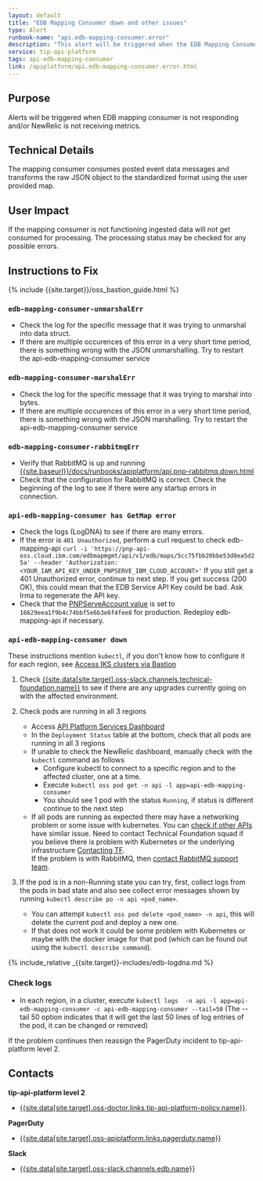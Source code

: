 ```yaml
---
layout: default
title: "EDB Mapping Consumer down and other issues"
type: Alert
runbook-name: "api.edb-mapping-consumer.error"
description: "This alert will be triggered when the EDB Mapping Consumer did not work properly"
service: tip-api-platform
tags: api-edb-mapping-consumer
link: /apiplatform/api.edb-mapping-consumer.error.html
---
```


## Purpose
Alerts will be triggered when EDB mapping consumer is not responding and/or NewRelic is not receiving metrics.

## Technical Details
The mapping consumer consumes posted event data messages and transforms the raw JSON object to the standardized format using the user provided map.

## User Impact
If the mapping consumer is not functioning ingested data will not get consumed for processing.
The processing status may be checked for any possible errors.

## Instructions to Fix

{% include {{site.target}}/oss_bastion_guide.html %}

### `edb-mapping-consumer-unmarshalErr`  
- Check the log for the specific message that it was trying to unmarshal into data struct.  
- If there are multiple occurences of this error in a very short time period, there is something wrong with the JSON unmarshalling. Try to restart the api-edb-mapping-consumer service   

### `edb-mapping-consumer-marshalErr`  
- Check the log for the specific message that it was trying to marshal into bytes.  
- If there are multiple occurences of this error in a very short time period, there is something wrong with the JSON marshalling. Try to restart the api-edb-mapping-consumer service  

### `edb-mapping-consumer-rabbitmqErr`  
- Verify that RabbitMQ is up and running [{{site.baseurl}}/docs/runbooks/apiplatform/api.pnp-rabbitmq.down.html]({{site.baseurl}}/docs/runbooks/apiplatform/api.pnp-rabbitmq.down.html)  
- Check that the configuration for RabbitMQ is correct. Check the beginning of the log to see if there were any startup errors in connection.  

### `api-edb-mapping-consumer has GetMap error`
- Check the logs (LogDNA) to see if there are many errors.
- If the error is `401 Unauthorized`, perform a curl request to check edb-mapping-api
`curl -i 'https://pnp-api-oss.cloud.ibm.com/edbmapmgmt/api/v1/edb/maps/5cc75fbb20bbe53d0ea5d25a' --header 'Authorization: <YOUR_IAM_API_KEY_UNDER_PNPSERVE_IBM_CLOUD_ACCOUNT>'`
If you still get a 401 Unauthorized error, continue to next step. If you get success (200 OK), this could mean that the EDB Service API Key could be bad. Ask Irma to regenerate the API key.
- Check that the [PNPServeAccount value](https://github.ibm.com/cloud-sre/oss-charts/blob/staging/api-edb-mapping-api/production-values.yaml#L18) is set to `16629eea1f9b4c74bbf5e6b3e6f4fee8` for production. Redeploy edb-mapping-api if necessary.

### `api-edb-mapping-consumer down`  

These instructions mention `kubectl`, if you don't know how to configure it for each region, see [Access IKS clusters via Bastion](https://github.ibm.com/cloud-sre/ToolsPlatform/wiki/OSS-Bastion-User-Guide---Account-Migration#a1-2)


1. Check [{{site.data[site.target].oss-slack.channels.technical-foundation.name}}]({{site.data[site.target].oss-slack.channels.technical-foundation.link}}) to see if there are any upgrades currently going on with the affected environment.  

2. Check pods are running in all 3 regions
    - Access [API Platform Services Dashboard]({{site.data[site.target].oss-apiplatform.links.new-relic-insight.link}}/accounts/1926897/dashboards/572530?filters=%255B%257B%2522key%2522%253A%2522deploymentName%2522%252C%2522value%2522%253A%2522api-pnp-status%2522%257D%255D)
    - In the `Deployment Status` table at the bottom, check that all pods are running in all 3 regions
    - If unable to check the NewRelic dashboard, manually check with the `kubectl` command as follows
        - Configure kubectl to connect to a specific region and to the affected cluster, one at a time.  
        - Execute `kubectl oss pod get -n api -l app=api-edb-mapping-consumer`
        - You should see 1 pod with the status `Running`, if status is different continue to the next step
    - If all pods are running as expected there may have a networking problem or some issue with kubernetes. You can [check if other APIs]({{site.baseurl}}/docs/runbooks/apiplatform/How_To/APIs_PnP_Healthz_Paths.html) have similar issue. Need to contact Technical Foundation squad if you believe there is problem with Kubernetes or the underlying infrastructure [Contacting TF]({{site.baseurl}}/docs/runbooks/apiplatform/ibm/Contact_Technical_Foundation.html).  
    If the problem is with RabbitMQ, then [contact RabbitMQ support team]({{site.baseurl}}/docs/runbooks/apiplatform/ibm/Contact_RabbitMQ_team.html).

3. If the pod is in a non-Running state you can try, first, collect logs from the pods in bad state and also see collect error messages shown by running `kubectl describe po -n api <pod_name>`.
    - You can attempt `kubectl oss pod delete <pod_name> -n api`, this will delete the current pod and deploy a new one.  
    - If that does not work it could be some problem with Kubernetes or maybe with the docker image for that pod (which can be found out using the `kubectl describe command`).  

{% include_relative _{{site.target}}-includes/edb-logdna.md %}

### Check logs

   - In each region, in a cluster, execute
    `kubectl logs  -n api -l app=api-edb-mapping-consumer -c api-edb-mapping-consumer --tail=50` (The --tail 50 option indicates that it will get the last 50 lines of log entries of the pod, it can be changed or removed)


If the problem continues then reassign the PagerDuty incident to tip-api-platform level 2.

## Contacts
**tip-api-platform level 2**
* [{{site.data[site.target].oss-doctor.links.tip-api-platform-policy.name}}]({{site.data[site.target].oss-doctor.links.tip-api-platform-policy.link}}).

**PagerDuty**
* [{{site.data[site.target].oss-apiplatform.links.pagerduty.name}}]({{site.data[site.target].oss-apiplatform.links.pagerduty.link}})

**Slack**
* [{{site.data[site.target].oss-slack.channels.edb.name}}]({{site.data[site.target].oss-slack.channels.edb.link}})
